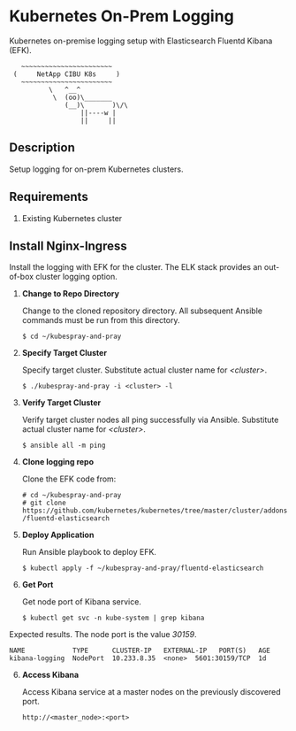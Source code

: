 # Kubernetes On-Prem Logging #

Kubernetes on-premise logging setup with Elasticsearch Fluentd Kibana (EFK).

```
   ~~~~~~~~~~~~~~~~~~~~~~~
 (     NetApp CIBU K8s     )
   ~~~~~~~~~~~~~~~~~~~~~~~
          \   ^__^
           \  (oo)\_______
              (__)\       )\/\
                  ||----w |
                  ||     ||
```

## Description ##

Setup logging for on-prem Kubernetes clusters.

## Requirements ##

1. Existing Kubernetes cluster 

## Install Nginx-Ingress ##

Install the logging with EFK for the cluster.  The ELK stack provides an out-of-box cluster logging option. 

1. __Change to Repo Directory__

    Change to the cloned repository directory.  All subsequent Ansible commands must be run from this directory. 

   `$ cd ~/kubespray-and-pray`  

2. __Specify Target Cluster__

   Specify target cluster. Substitute actual cluster name for _\<cluster\>_. 

   `$ ./kubespray-and-pray -i <cluster> -l`  

3. __Verify Target Cluster__

   Verify target cluster nodes all ping successfully via Ansible. Substitute actual cluster name for _\<cluster\>_. 

   `$ ansible all -m ping`  

4. __Clone logging repo__

   Clone the EFK code from:  

   `# cd ~/kubespray-and-pray`  
   `# git clone https://github.com/kubernetes/kubernetes/tree/master/cluster/addons/fluentd-elasticsearch`  


5. __Deploy Application__ 

    Run Ansible playbook to deploy EFK.

   `$ kubectl apply -f ~/kubespray-and-pray/fluentd-elasticsearch`  

6. __Get Port__

    Get node port of Kibana service.

   `$ kubectl get svc -n kube-system | grep kibana`  

Expected results.  The node port is the value _30159_.
```
NAME            TYPE      CLUSTER-IP   EXTERNAL-IP   PORT(S)   AGE
kibana-logging  NodePort  10.233.8.35  <none>  5601:30159/TCP  1d
```
6. __Access Kibana__

   Access Kibana service at a master nodes on the previously discovered port.

   `http://<master_node>:<port>`
